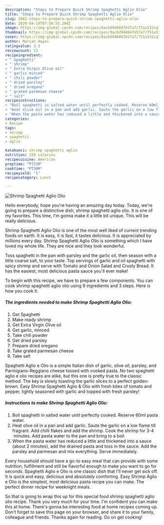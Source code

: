 ```yaml
---
description: "Steps to Prepare Quick Shrimp Spaghetti Aglio Olio"
title: "Steps to Prepare Quick Shrimp Spaghetti Aglio Olio"
slug: 2882-steps-to-prepare-quick-shrimp-spaghetti-aglio-olio
date: 2020-04-19T07:58:55.204Z
image: https://img-global.cpcdn.com/recipes/8acbd940047b57a7/751x532cq70/shrimp-spaghetti-aglio-olio-recipe-main-photo.jpg
thumbnail: https://img-global.cpcdn.com/recipes/8acbd940047b57a7/751x532cq70/shrimp-spaghetti-aglio-olio-recipe-main-photo.jpg
cover: https://img-global.cpcdn.com/recipes/8acbd940047b57a7/751x532cq70/shrimp-spaghetti-aglio-olio-recipe-main-photo.jpg
author: Marian Hayes
ratingvalue: 3.3
reviewcount: 13
recipeingredient:
- " Spaghetti"
- " shrimp"
- " Extra Virgin Olive oil"
- " garlic minced"
- " chili powder"
- " dried parsley"
- " dried oregano"
- " grated parmesan cheese"
- " salt"
recipeinstructions:
- "Boil spaghetti in salted water until perfectly cooked. Reserve 60ml pasta water."
- "Heat olive oil in a pan and add garlic. Saute the garlic on a low flame till fragrant. Add chilli flakes and add the shrimp. Cook the shrimp for 3-4  minutes. Add pasta water to the pan and bring to a boil."
- "When the pasta water has reduced a little and thickened into a sauce (about 2 minutes), add the drained pasta and toss in the sauce. Add the parsley and parmesan and mix everything. Serve immediately."
categories:
- Recipe
tags:
- shrimp
- spaghetti
- aglio

katakunci: shrimp spaghetti aglio 
nutrition: 229 calories
recipecuisine: American
preptime: "PT23M"
cooktime: "PT30M"
recipeyield: "1"
recipecategory: Lunch

---
```



![Shrimp Spaghetti Aglio Olio](https://img-global.cpcdn.com/recipes/8acbd940047b57a7/751x532cq70/shrimp-spaghetti-aglio-olio-recipe-main-photo.jpg)

Hello everybody, hope you're having an amazing day today. Today, we're going to prepare a distinctive dish, shrimp spaghetti aglio olio. It is one of my favorites. This time, I'm gonna make it a little bit unique. This will be really delicious.

Shrimp Spaghetti Aglio Olio is one of the most well liked of current trending foods on earth. It is easy, it is fast, it tastes delicious. It is appreciated by millions every day. Shrimp Spaghetti Aglio Olio is something which I have loved my whole life. They are nice and they look wonderful.

Toss spaghetti in the pan with parsley and the garlic oil, then season with a little coarse salt, to your taste. Top servings of garlic and oil spaghetti with spicy shrimp and serve with Tomato and Onion Salad and Crusty Bread. It has the easiest, most delicious pasta sauce you&#39;ll ever make!


To begin with this recipe, we have to prepare a few components. You can cook shrimp spaghetti aglio olio using 9 ingredients and 3 steps. Here is how you cook it.

<!--inarticleads1-->

##### The ingredients needed to make Shrimp Spaghetti Aglio Olio:

1. Get  Spaghetti
1. Make ready  shrimp
1. Get  Extra Virgin Olive oil
1. Get  garlic, minced
1. Take  chili powder
1. Get  dried parsley
1. Prepare  dried oregano
1. Take  grated parmesan cheese
1. Take  salt


Spaghetti Aglio e Olio is a simple Italian dish of garlic, olive oil, parsley, and Parmigiano-Reggiano cheese tossed with cooked pasta. No two spaghetti aglio e olio recipes are alike, but this one is pretty true to the classic method. The key is slowly toasting the garlic slices to a perfect golden-brown. Easy Shrimp Spaghetti Aglio &amp; Olio with fresh bites of tomato and pepper, lightly seasoned with garlic and topped with fresh parsley! 

<!--inarticleads2-->

##### Instructions to make Shrimp Spaghetti Aglio Olio:

1. Boil spaghetti in salted water until perfectly cooked. Reserve 60ml pasta water.
1. Heat olive oil in a pan and add garlic. Saute the garlic on a low flame till fragrant. Add chilli flakes and add the shrimp. Cook the shrimp for 3-4  minutes. Add pasta water to the pan and bring to a boil.
1. When the pasta water has reduced a little and thickened into a sauce (about 2 minutes), add the drained pasta and toss in the sauce. Add the parsley and parmesan and mix everything. Serve immediately.


Every household should have a go-to easy meal that can provide with some nutrition, fulfillment and still be flavorful enough to make you want to go for seconds. Spaghetti Aglio e Olio is one classic dish that I&#39;ll never get sick off. It is quick and easy, delicious and absolutely comforting. Easy Shrimp Aglio e Olio is the simplest, most delicious pasta recipe you can make. The perfect dinner recipe for weeknight meals. 

So that is going to wrap this up for this special food shrimp spaghetti aglio olio recipe. Thank you very much for your time. I'm confident you can make this at home. There's gonna be interesting food at home recipes coming up. Don't forget to save this page on your browser, and share it to your family, colleague and friends. Thanks again for reading. Go on get cooking!
